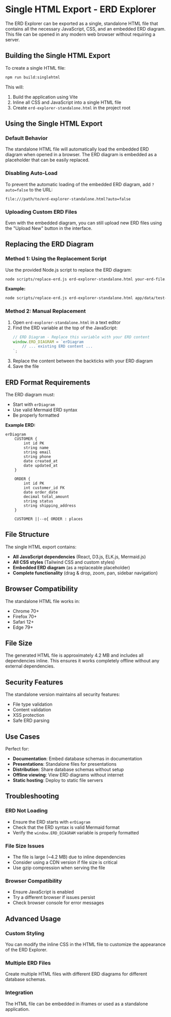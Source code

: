 # Single HTML Export - ERD Explorer

The ERD Explorer can be exported as a single, standalone HTML file that contains all the necessary JavaScript, CSS, and an embedded ERD diagram. This file can be opened in any modern web browser without requiring a server.

## Building the Single HTML Export

To create a single HTML file:

```bash
npm run build:singlehtml
```

This will:
1. Build the application using Vite
2. Inline all CSS and JavaScript into a single HTML file
3. Create `erd-explorer-standalone.html` in the project root

## Using the Single HTML Export

### Default Behavior

The standalone HTML file will automatically load the embedded ERD diagram when opened in a browser. The ERD diagram is embedded as a placeholder that can be easily replaced.

### Disabling Auto-Load

To prevent the automatic loading of the embedded ERD diagram, add `?auto=false` to the URL:

```
file:///path/to/erd-explorer-standalone.html?auto=false
```

### Uploading Custom ERD Files

Even with the embedded diagram, you can still upload new ERD files using the "Upload New" button in the interface.

## Replacing the ERD Diagram

### Method 1: Using the Replacement Script

Use the provided Node.js script to replace the ERD diagram:

```bash
node scripts/replace-erd.js erd-explorer-standalone.html your-erd-file.mmd
```

**Example:**
```bash
node scripts/replace-erd.js erd-explorer-standalone.html app/data/test-erd.mmd
```

### Method 2: Manual Replacement

1. Open `erd-explorer-standalone.html` in a text editor
2. Find the ERD variable at the top of the JavaScript:
   ```javascript
   // ERD Diagram - Replace this variable with your ERD content
   window.ERD_DIAGRAM = `erDiagram
       // ... existing ERD content ...
   `;
   ```
3. Replace the content between the backticks with your ERD diagram
4. Save the file

## ERD Format Requirements

The ERD diagram must:
- Start with `erDiagram`
- Use valid Mermaid ERD syntax
- Be properly formatted

**Example ERD:**
```mermaid
erDiagram
    CUSTOMER {
        int id PK
        string name
        string email
        string phone
        date created_at
        date updated_at
    }
    
    ORDER {
        int id PK
        int customer_id FK
        date order_date
        decimal total_amount
        string status
        string shipping_address
    }
    
    CUSTOMER ||--o{ ORDER : places
```

## File Structure

The single HTML export contains:
- **All JavaScript dependencies** (React, D3.js, ELK.js, Mermaid.js)
- **All CSS styles** (Tailwind CSS and custom styles)
- **Embedded ERD diagram** (as a replaceable placeholder)
- **Complete functionality** (drag & drop, zoom, pan, sidebar navigation)

## Browser Compatibility

The standalone HTML file works in:
- Chrome 70+
- Firefox 70+
- Safari 12+
- Edge 79+

## File Size

The generated HTML file is approximately 4.2 MB and includes all dependencies inline. This ensures it works completely offline without any external dependencies.

## Security Features

The standalone version maintains all security features:
- File type validation
- Content validation
- XSS protection
- Safe ERD parsing

## Use Cases

Perfect for:
- **Documentation**: Embed database schemas in documentation
- **Presentations**: Standalone files for presentations
- **Distribution**: Share database schemas without setup
- **Offline viewing**: View ERD diagrams without internet
- **Static hosting**: Deploy to static file servers

## Troubleshooting

### ERD Not Loading
- Ensure the ERD starts with `erDiagram`
- Check that the ERD syntax is valid Mermaid format
- Verify the `window.ERD_DIAGRAM` variable is properly formatted

### File Size Issues
- The file is large (~4.2 MB) due to inline dependencies
- Consider using a CDN version if file size is critical
- Use gzip compression when serving the file

### Browser Compatibility
- Ensure JavaScript is enabled
- Try a different browser if issues persist
- Check browser console for error messages

## Advanced Usage

### Custom Styling
You can modify the inline CSS in the HTML file to customize the appearance of the ERD Explorer.

### Multiple ERD Files
Create multiple HTML files with different ERD diagrams for different database schemas.

### Integration
The HTML file can be embedded in iframes or used as a standalone application.
